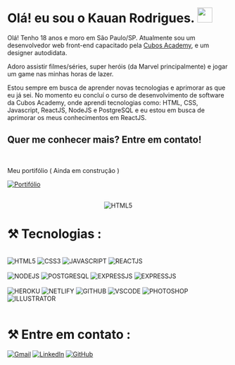 # Olá! eu sou o Kauan Rodrigues. <img src="https://raw.githubusercontent.com/kaueMarques/kaueMarques/master/hi.gif" width='34px'>

Olá! Tenho 18 anos e moro em São Paulo/SP. Atualmente sou um desenvolvedor web front-end capacitado pela <a href="https://cubos.academy" target="_blank">Cubos Academy</a>, e um designer autodidata.

Adoro assistir filmes/séries, super heróis (da Marvel principalmente) e jogar um game nas minhas horas de lazer.

Estou sempre em busca de aprender novas tecnologias e aprimorar as que eu já sei. No momento eu concluí o curso de desenvolvimento de software da Cubos Academy, onde aprendi tecnologias como: HTML, CSS, Javascript, ReactJS, NodeJS e PostgreSQL e eu estou em busca de aprimorar os meus conhecimentos em ReactJS.

## Quer me conhecer mais? Entre em contato!
<br/>

Meu portifólio ( Ainda em construção ) 

[![Portifólio](https://img.shields.io/website?label=Portifólio&style=for-the-badge&url=https://portifolio-devkauan17.netlify.app/&color=orange)](https://portifolio-devkauan17.netlify.app/) 

<br/>

<div align='center'>
<img src='https://github-readme-stats.vercel.app/api?username=devkauan17&theme=swift' alt='HTML5' >

</div>

# ⚒️ Tecnologias :

<br/>
<div style="display: inline_block">
<img src='https://img.shields.io/badge/HTML5-E34F26?style=for-the-badge&logo=html5&logoColor=white' alt='HTML5'>
<img src='https://img.shields.io/badge/CSS3-1572B6?style=for-the-badge&logo=css3&logoColor=white' alt='CSS3'>
<img src='https://img.shields.io/badge/JavaScript-F7DF1E?style=for-the-badge&logo=javascript&logoColor=black' alt='JAVASCRIPT'>
<img src='https://img.shields.io/badge/React-20232A?style=for-the-badge&logo=react&logoColor=61DAFB' alt='REACTJS'>
</div>

<br/>
<div style="display: inline_block">
<img src='https://img.shields.io/badge/Node.js-43853D?style=for-the-badge&logo=node.js&logoColor=white' alt='NODEJS'>
<img src='https://img.shields.io/badge/PostgreSQL-316192?style=for-the-badge&logo=postgresql&logoColor=white' alt='POSTGRESQL'>
<img src='https://img.shields.io/badge/Express.js-404D59?style=for-the-badge' alt='EXPRESSJS'>
<img src='https://img.shields.io/badge/json%20web%20tokens-323330?style=for-the-badge&logo=json-web-tokens&logoColor=pink' alt='EXPRESSJS'>
</div>

<br/>
<div style="display: inline_block">
<img src='https://img.shields.io/badge/Heroku-430098?style=for-the-badge&logo=heroku&logoColor=whitee' alt='HEROKU'>
<img src='https://img.shields.io/badge/Netlify-00C7B7?style=for-the-badge&logo=netlify&logoColor=white' alt='NETLIFY'>
<img src='https://img.shields.io/badge/GitHub-100000?style=for-the-badge&logo=github&logoColor=white' alt='GITHUB'>
<img src='https://img.shields.io/badge/Visual_Studio_Code-0078D4?style=for-the-badge&logo=visual%20studio%20code&logoColor=white' alt='VSCODE'>
<img src='https://img.shields.io/badge/Adobe%20Photoshop-31A8FF?style=for-the-badge&logo=Adobe%20Photoshop&logoColor=black' alt='PHOTOSHOP'>
<img src='https://img.shields.io/badge/Adobe%20Illustrator-FF9A00?style=for-the-badge&logo=adobe%20illustrator&logoColor=white' alt='ILLUSTRATOR'>
</div>

<br/>


# ⚒️ Entre em contato :

[![Gmail](https://img.shields.io/badge/Gmail-D14836?style=for-the-badge&logo=gmail&logoColor=white)](mailto:kauanrdx145@gmail.com)
[![LinkedIn](https://img.shields.io/badge/LinkedIn-0077B5?style=for-the-badge&logo=linkedin&logoColor=white)](https://www.linkedin.com/in/kauan-rodrigues-b4b311195/)
[![GitHub](https://img.shields.io/badge/GitHub-100000?style=for-the-badge&logo=github&logoColor=white)](https://github.com/devkauan17)

<!--  ![Snake animation](https://github.com/devkauan17/devkauan17/blob/output/github-contribution-grid-snake.svg) -->
